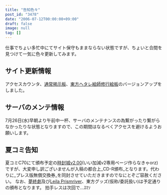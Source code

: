 ```yaml
---
title: "告知色々"
post_id: "3478"
date: "2006-07-12T00:00:00+09:00"
draft: false
image: null
tag: []
---
```



仕事でちょい多忙中にてサイト保守もままならない状態ですが、ちょいと合間を見つけて一気に色々更新してみます。
## サイト更新情報
アクセスカウンタ、[通常掲示板](https://twitter.com/danmaq)、[東方ヘタレ絵師修行絵板](/feedback/thpbbs/)のバージョンアップをしました。
## サーバのメンテ情報
7月26日(水)早朝より午前中一杯、サーバのメンテナンスの為繋がったり繋がらなかったりな状態となりますので、この期間はなるべくアクセスを避けるようお願いします。
## 夏コミ告知
夏コミC70にて頒布予定の[時封城v2.00](/!/thA/)(いい加減v2専用ページ作らなきゃorz)ですが、大変申し訳ございませんが入稿の都合上_CD-R頒布_となります。代わりに_プレス版無償交換券_を同封させていただきますのでなにとぞご容赦ください。 なお、[夢終劇](/!/thC/)及び[Leila Prismriver](/!/leila/)、東方グッズ(仮称/委託扱い)は予定通りの頒布となります。 拍手レスは次回で…ｽﾏｿ
